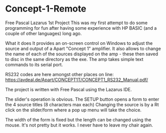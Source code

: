 # Concept-1-Remote
 Free Pascal Lazarus 1st Project
This was my first attempt to do some programming for fun after having some experience with HP BASIC (and a couple of other languages) long ago.

What it does
It provides an on-screen control on Windows to adjust the source and output of a Apart "Concept 1" amplifier.
It also allows to change the name of each of the sources displayed on the amp - these then saved to disc in
the same directory as the exe.
The amp takes simple text commands to its serial port.

RS232 codes are here amongst other places on line:
https://avdeal.de/Apart/CONCEPT1T/CONCEPT1_RS232_Manual.pdf/


The project is written with Free Pascal using the Lazarus IDE.

The slider's operation is obvious. 
The SETUP button opens a form to enter the 4 source titles (8 characters max each)
Changing the source is by a Rt click on the slider/form where a pop up menu will take the choice.

The width of the form is fixed but the length can be changed using the mouse.
It's not pretty but it works. I never have to leave my chair again.
